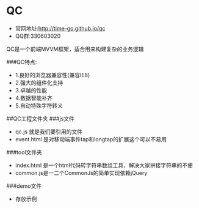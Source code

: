 # QC
+ 官网地址:http://time-go.github.io/qc
+ QQ群:330603020

QC是一个前端MVVM框架，适合用来构建复杂的业务逻辑

###QC特点:
+ 1.良好的浏览器兼容性(兼容IE8)
+ 2.强大的组件化支持
+ 3.卓越的性能
+ 4.数据智能补齐
+ 5.自动特殊字符转义

##QC工程文件夹
###js文件
+ qc.js 就是我们要引用的文件
+ event.html 是对移动端事件tap和longtap的扩展这个可以不易用

###tool文件夹
+ index.html 是一个html代码转字符串数组工具，解决大家拼接字符串的不便
+ common.js是一二个CommonJs的简单实现依赖jQuery

###demo文件
+ 存放示例
